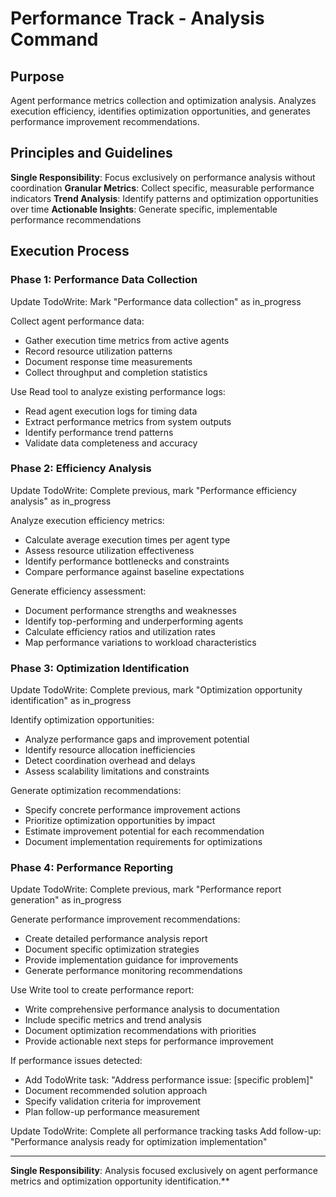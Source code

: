 # Performance Track - Analysis Command

## Purpose
Agent performance metrics collection and optimization analysis. Analyzes execution efficiency, identifies optimization opportunities, and generates performance improvement recommendations.

## Principles and Guidelines

**Single Responsibility**: Focus exclusively on performance analysis without coordination
**Granular Metrics**: Collect specific, measurable performance indicators
**Trend Analysis**: Identify patterns and optimization opportunities over time
**Actionable Insights**: Generate specific, implementable performance recommendations

## Execution Process

### Phase 1: Performance Data Collection
Update TodoWrite: Mark "Performance data collection" as in_progress

Collect agent performance data:
- Gather execution time metrics from active agents
- Record resource utilization patterns
- Document response time measurements
- Collect throughput and completion statistics

Use Read tool to analyze existing performance logs:
- Read agent execution logs for timing data
- Extract performance metrics from system outputs
- Identify performance trend patterns
- Validate data completeness and accuracy

### Phase 2: Efficiency Analysis
Update TodoWrite: Complete previous, mark "Performance efficiency analysis" as in_progress

Analyze execution efficiency metrics:
- Calculate average execution times per agent type
- Assess resource utilization effectiveness
- Identify performance bottlenecks and constraints
- Compare performance against baseline expectations

Generate efficiency assessment:
- Document performance strengths and weaknesses
- Identify top-performing and underperforming agents
- Calculate efficiency ratios and utilization rates
- Map performance variations to workload characteristics

### Phase 3: Optimization Identification
Update TodoWrite: Complete previous, mark "Optimization opportunity identification" as in_progress

Identify optimization opportunities:
- Analyze performance gaps and improvement potential
- Identify resource allocation inefficiencies
- Detect coordination overhead and delays
- Assess scalability limitations and constraints

Generate optimization recommendations:
- Specify concrete performance improvement actions
- Prioritize optimization opportunities by impact
- Estimate improvement potential for each recommendation
- Document implementation requirements for optimizations

### Phase 4: Performance Reporting
Update TodoWrite: Complete previous, mark "Performance report generation" as in_progress

Generate performance improvement recommendations:
- Create detailed performance analysis report
- Document specific optimization strategies
- Provide implementation guidance for improvements
- Generate performance monitoring recommendations

Use Write tool to create performance report:
- Write comprehensive performance analysis to documentation
- Include specific metrics and trend analysis
- Document optimization recommendations with priorities
- Provide actionable next steps for performance improvement

If performance issues detected:
- Add TodoWrite task: "Address performance issue: [specific problem]"
- Document recommended solution approach
- Specify validation criteria for improvement
- Plan follow-up performance measurement

Update TodoWrite: Complete all performance tracking tasks
Add follow-up: "Performance analysis ready for optimization implementation"

---

**Single Responsibility**: Analysis focused exclusively on agent performance metrics and optimization opportunity identification.**